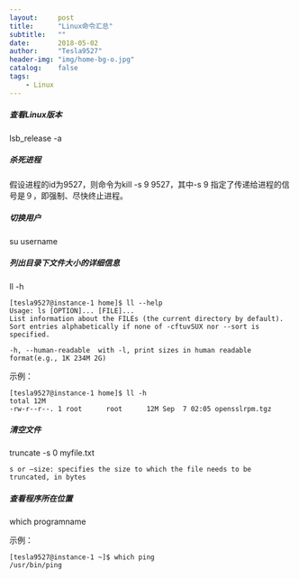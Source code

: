 ```yaml
---
layout:     post
title:      "Linux命令汇总"
subtitle:   ""
date:       2018-05-02
author:     "Tesla9527"
header-img: "img/home-bg-o.jpg"
catalog:    false
tags:
    - Linux
---
```


##### 查看Linux版本

lsb_release -a

##### 杀死进程

假设进程的id为9527，则命令为kill -s 9 9527，其中-s 9 指定了传递给进程的信号是９，即强制、尽快终止进程。

##### 切换用户

su username

##### 列出目录下文件大小的详细信息
ll -h
```
[tesla9527@instance-1 home]$ ll --help
Usage: ls [OPTION]... [FILE]...
List information about the FILEs (the current directory by default).
Sort entries alphabetically if none of -cftuvSUX nor --sort is specified.

-h, --human-readable  with -l, print sizes in human readable format(e.g., 1K 234M 2G)
```

示例：
```
[tesla9527@instance-1 home]$ ll -h
total 12M
-rw-r--r--. 1 root      root      12M Sep  7 02:05 opensslrpm.tgz
```

##### 清空文件

truncate -s 0 myfile.txt
```
s or –size: specifies the size to which the file needs to be truncated, in bytes
```

##### 查看程序所在位置

which programname

示例：
```
[tesla9527@instance-1 ~]$ which ping
/usr/bin/ping
```
